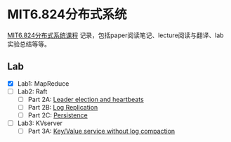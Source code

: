 # MIT6.824分布式系统   
[MIT6.824分布式系统课程](https://pdos.csail.mit.edu/6.824/) 记录，包括paper阅读笔记、lecture阅读与翻译、lab实验总结等等。

## Lab  
- [x] Lab1: MapReduce
- [ ] Lab2: Raft    
    - [ ] Part 2A: [Leader election and heartbeats]()
    - [ ] Part 2B: [Log Replication]()
    - [ ] Part 2C: [Persistence]()      
- [ ] Lab3: KVserver        
    - [ ] Part 3A: [Key/Value service without log compaction]()     
